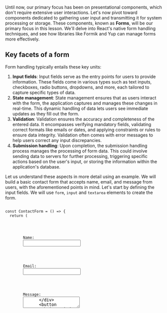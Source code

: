 Until now, our primary focus has been on presentational components, which don't require extensive user interactions. Let's now pivot toward components dedicated to gathering user input and transmitting it for system processing or storage. These components, known as **Forms**, will be our primary focus in this lesson. We'll delve into React's native form handling techniques, and see how libraries like Formik and Yup can manage forms more effectively.

## Key facets of a form

Form handling typically entails these key units:

1. **Input fields**: Input fields serve as the entry points for users to provide information. These fields come in various types such as text inputs, checkboxes, radio buttons, dropdowns, and more, each tailored to capture specific types of data.
2. **State management**: State management ensures that as users interact with the form, the application captures and manages these changes in real-time. This dynamic handling of data lets users see immediate updates as they fill out the form.
3. **Validation**: Validation ensures the accuracy and completeness of the entered data. It encompasses verifying mandatory fields, validating correct formats like emails or dates, and applying constraints or rules to ensure data integrity. Validation often comes with error messages to help users correct any input discrepancies.
4. **Submission handling**: Upon completion, the submission handling process manages the processing of form data. This could involve sending data to servers for further processing, triggering specific actions based on the user's input, or storing the information within the application's database.

Let us understand these aspects in more detail using an example. We will build a basic contact form that accepts name, email, and message from users, with the aforementioned points in mind. Let's start by defining the input fields. We will use `form`, `input` and `textarea` elements to create the form.

<codeblock language="reactjs" type="lesson" >
<code>
const ContactForm = () => {
  return (
    <form>
      <div>
        <label>Name:</label>
        <input
          type="text"
          name="name"
        />
      </div>
      <div>
        <label>Email:</label>
        <input
          type="email"
          name="email"
        />
      </div>
      <div>
        <label>Message:</label>
        <textarea
          name="message"
        />
      </div>
      <button type="submit">Submit</button>
    </form>
  );
};

const App = () => {
  return <ContactForm />
};

export default App;
</code>
</codeblock>

Now, let's associate each input field with a key in the state object variable `formData`. This object will be updated using the `handleChange` function whenever the user inputs data into the fields. The `value` attribute of each input field element will be bound to its respective state in the `formData` state object. This ensures that the input fields reflect the current state and any changes made by the user are captured.

<codeblock language="reactjs" type="lesson" packages="ramda" foldLines="15-44">
<code>
import { useState } from "react";

const ContactForm = () => {
  const [formData, setFormData] = useState({
    name: "",
    email: "",
    message: "",
  });

  const handleChange = e => {
    const { name, value } = e.target;
    setFormData(R.assoc(name, value));
  };

  return (
    <form>
      <div>
        <label>Name:</label>
        <input
          type="text"
          name="name"
          value={formData.name}
          onChange={handleChange}
        />
      </div>
      <div>
        <label>Email:</label>
        <input
          type="email"
          name="email"
          value={formData.email}
          onChange={handleChange}
        />
      </div>
      <div>
        <label>Message:</label>
        <textarea
          name="message"
          value={formData.message}
          onChange={handleChange}
        />
      </div>
      <button type="submit">Submit</button>
    </form>
  );
};

const App = () => {
  return <ContactForm />
};

export default App;
</code>
</codeblock>

Our next task is to add validations. At BigBinary, we prefer [eager validation](https://ik.imagekit.io/d9mvewbju/Course/formik-validation_WdyCWfYOa) since it provides immediate feedback to users as they interact with the form.

We will validate the form fields using the `validateField` function whenever the user inputs data into the fields or navigates away from them. It will check if the required fields are empty and if the `email` field follows a valid format using a simple regex check. When validation fails for any field, an error message will be stored in the `errors` state object corresponding to that field. Error messages will be displayed against each input field if there are validation errors. Additionally, we'll include `noValidate` in the `form` element to bypass default HTML form validations during submission.

<codeblock language="reactjs" type="lesson" packages="ramda" foldLines="44-79">
<code>
import { useState } from "react";

const ContactForm = () => {
  const [formData, setFormData] = useState({
    name: "",
    email: "",
    message: "",
  });

  const [errors, setErrors] = useState({
    name: "",
    email: "",
    message: "",
  });

  const validateField = (name, value) => {
    let error = "";
    if (name === 'name' && !value.trim()) {
      error = "Name is required";
    } else if (name === 'email' && (!value.trim() || !/^\S+@\S+\.\S+$/.test(value))) {
      error = value.trim() ? "Invalid email format" : "Email is required";
    } else if (name === 'message' && !value.trim()) {
      error = "Message is required";
    }

    return error;
  };

  const performValidation = e => {
    const { name, value } = e.target;
    const error = validateField(name, value);
    setErrors(R.assoc(name, error));
  };

  const handleChange = e => {
    const { name, value } = e.target;
    setFormData(R.assoc(name, value));
    performValidation(e);
  };

  return (
    <form noValidate>
      <div>
        <label>Name:</label>
        <input
          type="text"
          name="name"
          value={formData.name}
          onBlur={performValidation}
          onChange={handleChange}
        />
        {errors.name && <span>{errors.name}</span>}
      </div>
      <div>
        <label>Email:</label>
        <input
          type="email"
          name="email"
          value={formData.email}
          onBlur={performValidation}
          onChange={handleChange}
        />
        {errors.email && <span>{errors.email}</span>}
      </div>
      <div>
        <label>Message:</label>
        <textarea
          name="message"
          value={formData.message}
          onBlur={performValidation}
          onChange={handleChange}
        />
        {errors.message && <span>{errors.message}</span>}
      </div>
      <button type="submit">Submit</button>
    </form>
  );
};

const App = () => {
  return <ContactForm />
};

export default App;
</code>
</codeblock>

Finally, we'll define the `handleSubmit` function to handle form submission. This function will be invoked when the form is submitted. To avoid the default form behavior, which reloads the page, we'll use `e.preventDefault()`. Then, we will call `validateField` on all form fields to validate them upon submission. If the form is valid, the logic for form submission is executed.

<codeblock language="reactjs" type="lesson" packages="ramda">
<code>
import { useState } from "react";

const ContactForm = () => {
  const [formData, setFormData] = useState({
    name: "",
    email: "",
    message: "",
  });

  const [errors, setErrors] = useState({
    name: "",
    email: "",
    message: "",
  });

  const validateField = (name, value) => {
    let error = "";
    if (name === 'name' && !value.trim()) {
      error = "Name is required";
    } else if (name === 'email' && (!value.trim() || !/^\S+@\S+\.\S+$/.test(value))) {
      error = value.trim() ? "Invalid email format" : "Email is required";
    } else if (name === 'message' && !value.trim()) {
      error = "Message is required";
    }

    return error;
  };

  const performValidation = e => {
    const { name, value } = e.target;
    const error = validateField(name, value);
    setErrors(R.assoc(name, error));
  };

  const handleChange = e => {
    const { name, value } = e.target;
    setFormData(R.assoc(name, value));
    performValidation(e);
  };

  const handleSubmit = e => {
    e.preventDefault();

    let newErrors = {};
    Object.entries(formData).forEach(([name, value]) => {
      const error = validateField(name, value);
      if (error) {
        newErrors = { ...newErrors, [name]: error };
      }
    });
    setErrors(newErrors);

    const isValid = Object.values(newErrors).every(error => error === "");

    if (isValid) {
      // Perform form submission logic here
      alert(`Form submitted with data: ${JSON.stringify(formData)}`);
    }
  };

  return (
    <form onSubmit={handleSubmit} noValidate>
      <div>
        <label>Name:</label>
        <input
          type="text"
          name="name"
          value={formData.name}
          onBlur={performValidation}
          onChange={handleChange}
        />
        {errors.name && <span>{errors.name}</span>}
      </div>
      <div>
        <label>Email:</label>
        <input
          type="email"
          name="email"
          value={formData.email}
          onBlur={performValidation}
          onChange={handleChange}
        />
        {errors.email && <span>{errors.email}</span>}
      </div>
      <div>
        <label>Message:</label>
        <textarea
          name="message"
          value={formData.message}
          onBlur={performValidation}
          onChange={handleChange}
        />
        {errors.message && <span>{errors.message}</span>}
      </div>
      <button type="submit">Submit</button>
    </form>
  );
};

const App = () => {
  return <ContactForm />
};

export default App;
</code>
</codeblock>

## Limitations of native form handling in React

Using only built-in React features to handle forms, as we did in the `ContactForm` example, can lead to a lot of repetitive code and complexity:

- **Complex State Management**: Manually managing form state necessitates creating and updating state variables for each form field, resulting in verbosity and potential synchronization issues. For instance, in the `ContactForm`, tracking changes for `name`, `email`, and `message` led to verbose code.

- **Validation Logic**: Implementing validation without external libraries involves crafting custom validations for individual fields, managing error messages, and manually checking input values. In the `ContactForm`, we added manual validation in the `validateField` function to ensure non-empty names, valid email formats, and non-blank messages.

- **Form Submission Handling**: Manual form handling can blur the separation between form validation and submission processes, requiring explicit validation before submission. In the `ContactForm`, calling the `validateField` function on each of the form fields within the `handleSubmit` event handler exemplifies this intertwined nature.

- **Error Handling and Display**: Displaying validation errors alongside form fields involves additional logic for conditional rendering. In the `ContactForm`, managing error messages for each field using the `errors` state and conditional rendering added complexity to the codebase.

These limitations highlight the need for libraries to encapsulate the boilerplate code. There are several libraries that make form management easier in React. Two standout examples are [Formik](https://www.npmjs.com/package/formik) for handling forms and [Yup](https://www.npmjs.com/package/yup) for validation. In the next section, we'll see how these tools make form handling more efficient.

## Form handling with Formik and Yup

Formik and Yup streamline the form-building process by cutting down on boilerplate code and substantially reducing code verbosity. Here's an overview of how they accomplish this:

- Formik centralizes form state management, reducing boilerplate code by automatically handling form values, errors, touched fields, and form submission.

- Yup schema allows for declarative and concise form validation, simplifying the process of defining and executing validation rules. Formik provides various validation strategies, allowing developers to choose how and when validation should occur.

- Formik decouples form submission logic from validation. Upon successful validation, Formik's `onSubmit` handler is solely responsible for executing form submission logic.

- Formik offers built-in error handling mechanisms that seamlessly integrate with the form fields, providing a more user-friendly way to display validation errors.

In the upcoming lessons, we'll explore the specifics of managing forms using Formik and implementing validation with Yup.
